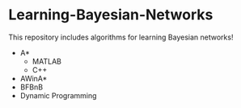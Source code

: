# Learning-Bayesian-Networks
This repository includes algorithms for learning Bayesian networks! 
* A*
	* MATLAB
	* C++
* AWinA*
* BFBnB
* Dynamic Programming

